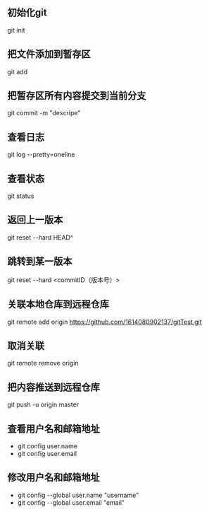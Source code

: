 ## 初始化git
git init

## 把文件添加到暂存区
git add <filename>
## 把暂存区所有内容提交到当前分支
git commit -m "descripe"

## 查看日志
git log --pretty=oneline
## 查看状态
git status

## 返回上一版本
git reset --hard HEAD^
## 跳转到某一版本
git reset --hard <commitID（版本号）>

## 关联本地仓库到远程仓库
git remote add origin <https://github.com/1614080902137/gitTest.git>
## 取消关联
git remote remove origin
## 把内容推送到远程仓库
git push -u origin master
## 查看用户名和邮箱地址
* git config user.name
* git config user.email
## 修改用户名和邮箱地址
* git config --global user.name "username"
* git config --global user.email "email"

